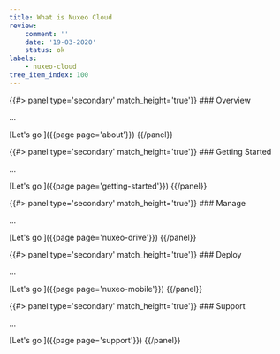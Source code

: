 ```yaml
---
title: What is Nuxeo Cloud
review:
    comment: ''
    date: '19-03-2020'
    status: ok
labels:
    - nuxeo-cloud
tree_item_index: 100
---
```


<div class="row" data-equalizer data-equalize-on="medium">

<div class="column medium-6">
{{#> panel type='secondary' match_height='true'}}
### Overview

...

[Let's go&nbsp;<i class="fa fa-long-arrow-right" aria-hidden="true"></i>]({{page page='about'}})
{{/panel}}
</div>

<div class="column medium-6">
{{#> panel type='secondary' match_height='true'}}
### Getting Started

...

[Let's go&nbsp;<i class="fa fa-long-arrow-right" aria-hidden="true"></i>]({{page page='getting-started'}})
{{/panel}}
</div>

</div>
<div class="row" data-equalizer data-equalize-on="medium">

<div class="column medium-6">
{{#> panel type='secondary' match_height='true'}}
### Manage

...

[Let's go&nbsp;<i class="fa fa-long-arrow-right" aria-hidden="true"></i>]({{page page='nuxeo-drive'}})
{{/panel}}
</div>

<div class="column medium-6">
{{#> panel type='secondary' match_height='true'}}
### Deploy

...

[Let's go&nbsp;<i class="fa fa-long-arrow-right" aria-hidden="true"></i>]({{page page='nuxeo-mobile'}})
{{/panel}}
</div>

</div>
<div class="row" data-equalizer data-equalize-on="medium">

<div class="column medium-6">
{{#> panel type='secondary' match_height='true'}}
### Support

...

[Let's go&nbsp;<i class="fa fa-long-arrow-right" aria-hidden="true"></i>]({{page page='support'}})
{{/panel}}
</div>

</div>
